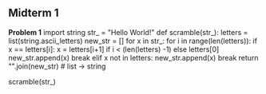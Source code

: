 ## Midterm 1
**Problem 1**
import string
str_ = "Hello World!"
def scramble(str_):
    letters = list(string.ascii_letters)
    new_str = []
    for x in str_:
        for i in range(len(letters)):
            if x == letters[i]:
                x = letters[i+1] if i < (len(letters) -1) else letters[0]
                new_str.append(x)
                break
            elif x not in letters:
                new_str.append(x)
                break
    return "".join(new_str)               # list -> string

scramble(str_)
